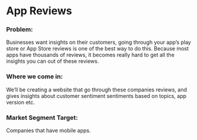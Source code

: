 # App Reviews

### Problem:
Businesses want insights on their customers, going through your app’s play store or App Store reviews is one of the best way to do this. Because most apps have thousands of reviews, it becomes really hard to get all the insights you can out of these reviews.

### Where we come in: 
We’ll be creating a website that go through these companies reviews, and gives insights about customer sentiment sentiments based on topics, app version etc. 

### Market Segment Target: 
Companies that have mobile apps. 

